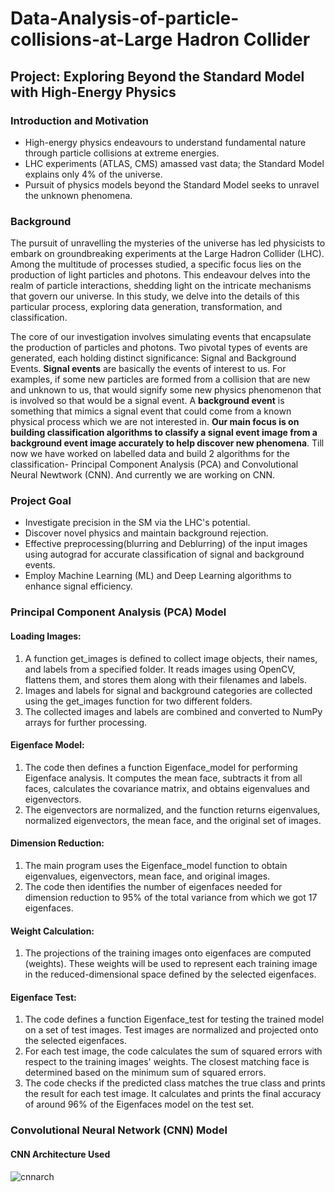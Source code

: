 # Data-Analysis-of-particle-collisions-at-Large Hadron Collider

## Project: Exploring Beyond the Standard Model with High-Energy Physics

### Introduction and Motivation
- High-energy physics endeavours to understand fundamental nature through particle collisions at extreme energies.
- LHC experiments (ATLAS, CMS) amassed vast data; the Standard Model explains only 4% of the universe.
- Pursuit of physics models beyond the Standard Model seeks to unravel the unknown phenomena.

### Background
The pursuit of unravelling the mysteries of the universe has led physicists to embark on groundbreaking experiments at the Large Hadron Collider (LHC). Among the multitude of processes studied, a specific focus lies on the production of light particles and photons. This endeavour delves into the realm of particle interactions, shedding light on the intricate mechanisms that govern our universe. In this study, we delve into the details of this particular process, exploring data generation, transformation, and classification.

The core of our investigation involves simulating events that encapsulate the production of particles and photons. Two pivotal types of events are generated, each holding distinct significance: Signal and Background Events. **Signal events** are basically the events of interest to us. For examples, if some new particles are formed from a collision that are new and unknown to us, that would signify some new physics phenomenon that is involved so that would be a signal event. A **background event** is something that mimics a signal event that could come from a known physical process which we are not interested in. **Our main focus is on building classification algorithms to classify a signal event image from a background event image accurately to help discover new phenomena**. Till now we have worked on labelled data and build 2 algorithms for the classification- Principal Component Analysis (PCA) and Convolutional Neural Newtwork (CNN). And currently we are working on CNN.

### Project Goal
- Investigate precision in the SM via the LHC's potential.
- Discover novel physics and maintain background rejection.
- Effective preprocessing(blurring and Deblurring) of the input images using autograd for accurate classification of signal and background events.
- Employ Machine Learning (ML) and Deep Learning algorithms to enhance signal efficiency.



### Principal Component Analysis (PCA) Model
#### Loading Images:
1. A function get_images is defined to collect image objects, their names, and labels from a specified folder. It reads images using OpenCV, flattens them, and stores them along with their filenames and labels.
2. Images and labels for signal and background categories are collected using the get_images function for two different folders.
3. The collected images and labels are combined and converted to NumPy arrays for further processing.

#### Eigenface Model:
1. The code then defines a function Eigenface_model for performing Eigenface analysis. It computes the mean face, subtracts it from all faces, calculates the covariance matrix, and obtains eigenvalues and eigenvectors.
2. The eigenvectors are normalized, and the function returns eigenvalues, normalized eigenvectors, the mean face, and the original set of images.

#### Dimension Reduction:
1. The main program uses the Eigenface_model function to obtain eigenvalues, eigenvectors, mean face, and original images.
2. The code then identifies the number of eigenfaces needed for dimension reduction to 95% of the total variance from which we got 17 eigenfaces.

#### Weight Calculation:
1. The projections of the training images onto eigenfaces are computed (weights). These weights will be used to represent each training image in the reduced-dimensional space defined by the selected eigenfaces.

#### Eigenface Test:
1. The code defines a function Eigenface_test for testing the trained model on a set of test images. Test images are normalized and projected onto the selected eigenfaces.
2. For each test image, the code calculates the sum of squared errors with respect to the training images' weights. The closest matching face is determined based on the minimum sum of squared errors.
3. The code checks if the predicted class matches the true class and prints the result for each test image. It calculates and prints the final accuracy of around 96% of the Eigenfaces model on the test set.

### Convolutional Neural Network (CNN) Model

#### CNN Architecture Used
![cnnarch](https://github.com/kkirtigarg/Data-Analysis-of-particle-collisions-at-LHC/assets/157001390/37b18d97-929c-41e3-805b-3bc947c851f5)







